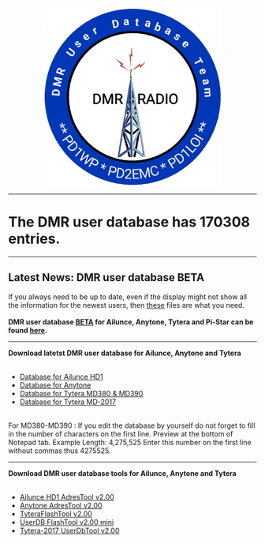 <p align="center">
<img src="img/logo-dmr-database.jpg" width="360"></a>
</p>
<hr>
<h1>The DMR user database has 170308 entries.
</h1>
<hr>
<h2><b>Latest News: DMR user database BETA
</b></h2>
If you always need to be up to date, even if the display might not show all the information for the newest users, then  <a href="https://github.com/bm-database/database-beta">these</a> files are what you need. 
<br><br>
<b>DMR user database  <a href="https://github.com/DMR-database/database-beta">BETA</a> for Ailunce, Anytone, Tytera and Pi-Star can be found <a href="https://github.com/bm-database/database-beta">here</a>.
</b>
<hr>
<b>Download latetst DMR user database for Ailunce, Anytone and Tytera</b>
<br><br>
<ul>
<li>
<a href="https://raw.githubusercontent.com/DMR-Database/database/master/userhd.csv">Database for Ailunce HD1</a>
</li>
<li>
<a href="https://raw.githubusercontent.com/DMR-Database/database/master/userat.csv">Database for Anytone</a>
</li>
<li>
<a href="https://github.com/DMR-Database/database/raw/master/user.bin">Database for Tytera MD380 & MD390</a>
</li>
<li>
<a href="https://raw.githubusercontent.com/DMR-Database/database/master/usermd2017.csv">Database for Tytera MD-2017</a>
</li>
</ul>
<br>
For MD380-MD390 : If you edit the database by yourself do not forget to fill in the number of characters on the first line. Preview at the bottom of Notepad tab. Example Length: 4,275,525 Enter this number on the first line without commas thus 4275525.
<hr>
<b>Download DMR user database tools for Ailunce, Anytone and Tytera</b>
<br><br>
<ul>
<li>
<a href="https://github.com/DMR-Database/database-tools/wiki/Ailunce-HD1-AdresTool-v2.00">Ailunce HD1 AdresTool v2.00</a>
</li>
<li>
<a href="https://github.com/DMR-Database/database-tools/wiki/Anytone-AdresTool-v2.00">Anytone AdresTool v2.00</a>
</li>
<li>
<a href="https://github.com/DMR-Database/database-tools/wiki/TyteraFlashTool-v2.00">TyteraFlashTool v2.00</a>
</li>
<li>
<a href="https://github.com/DMR-Database/database-tools/wiki/UserDB-FlashTool-v2.00-mini">UserDB FlashTool v2.00 mini</a>
</li>
<li>
<a href="https://github.com/DMR-Database/database-tools/wiki/Tytera-2017-UserDbTool-v2.00">Tytera-2017 UserDbTool v2.00</a>
</li>
</ul>

